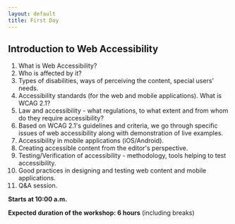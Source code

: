 ```yaml
---
layout: default
title: First Day
---
```


## Introduction to Web Accessibility

1. What is Web Accessibility?
2. Who is affected by it?
3. Types of disabilities, ways of perceiving the content, special users' needs.
4. Accessibility standards (for the web and mobile applications). What is WCAG 2.1?
5. Law and accessibility - what regulations, to what extent and from whom do they require accessibility?
6. Based on WCAG 2.1's guidelines and criteria, we go through specific issues of web accessibility along with demonstration of live examples.
7. Accessibility in mobile applications (iOS/Android).
8. Creating accessible content from the editor's perspective.
9. Testing/Verification of accessibility - methodology, tools helping to test accessibility.
10. Good practices in designing and testing web content and mobile applications.
11. Q&A session.

**Starts at 10:00 a.m.**

**Expected duration of the workshop: 6 hours** (including breaks)